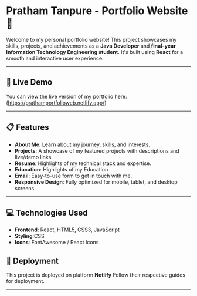 # Pratham Tanpure - Portfolio Website 🌟

Welcome to my personal portfolio website! This project showcases my skills, projects, and achievements as a **Java Developer** and **final-year Information Technology Engineering student**. It's built using **React** for a smooth and interactive user experience.

---

## 🔗 Live Demo

You can view the live version of my portfolio here:(https://prathamportfolioweb.netlify.app/)

---

## 📋 Features

- **About Me**: Learn about my journey, skills, and interests.
- **Projects**: A showcase of my featured projects with descriptions and live/demo links.
- **Resume**: Highlights of my technical stack and expertise.
- **Education**: Highlights of my Education
- **Email**: Easy-to-use form to get in touch with me.
- **Responsive Design**: Fully optimized for mobile, tablet, and desktop screens.

---

## 💻 Technologies Used

- **Frontend**: React, HTML5, CSS3, JavaScript
- **Styling**:CSS
- **Icons**: FontAwesome / React Icons


## 🚀 Deployment

This project is deployed on platform **Netlify** Follow their respective guides for deployment.

---
